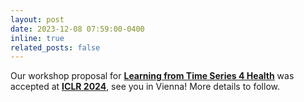 ```yaml
---
layout: post
date: 2023-12-08 07:59:00-0400
inline: true
related_posts: false
---
```


Our workshop proposal for **[Learning from Time Series 4 Health](https://timeseriesforhealth.github.io/)** was accepted at **[ICLR 2024](https://iclr.cc/Conferences/2024/Dates)**, see you in Vienna! More details to follow.
